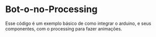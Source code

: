 # Bot-o-no-Processing
Esse código é um exemplo básico de como integrar o arduino, e seus componentes, com o processing para fazer animações.

